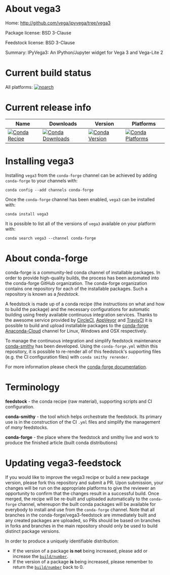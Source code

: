 About vega3
===========

Home: http://github.com/vega/ipyvega/tree/vega3

Package license: BSD 3-Clause

Feedstock license: BSD 3-Clause

Summary: IPyVega3: An IPython/Jupyter widget for Vega 3 and Vega-Lite 2



Current build status
====================

All platforms:
[![noarch](https://img.shields.io/circleci/project/github/conda-forge/vega3-feedstock/master.svg?label=noarch)](https://circleci.com/gh/conda-forge/vega3-feedstock)

Current release info
====================

| Name | Downloads | Version | Platforms |
| --- | --- | --- | --- |
| [![Conda Recipe](https://img.shields.io/badge/recipe-vega3-green.svg)](https://anaconda.org/conda-forge/vega3) | [![Conda Downloads](https://img.shields.io/conda/dn/conda-forge/vega3.svg)](https://anaconda.org/conda-forge/vega3) | [![Conda Version](https://img.shields.io/conda/vn/conda-forge/vega3.svg)](https://anaconda.org/conda-forge/vega3) | [![Conda Platforms](https://img.shields.io/conda/pn/conda-forge/vega3.svg)](https://anaconda.org/conda-forge/vega3) |

Installing vega3
================

Installing `vega3` from the `conda-forge` channel can be achieved by adding `conda-forge` to your channels with:

```
conda config --add channels conda-forge
```

Once the `conda-forge` channel has been enabled, `vega3` can be installed with:

```
conda install vega3
```

It is possible to list all of the versions of `vega3` available on your platform with:

```
conda search vega3 --channel conda-forge
```


About conda-forge
=================

conda-forge is a community-led conda channel of installable packages.
In order to provide high-quality builds, the process has been automated into the
conda-forge GitHub organization. The conda-forge organization contains one repository
for each of the installable packages. Such a repository is known as a *feedstock*.

A feedstock is made up of a conda recipe (the instructions on what and how to build
the package) and the necessary configurations for automatic building using freely
available continuous integration services. Thanks to the awesome service provided by
[CircleCI](https://circleci.com/), [AppVeyor](http://www.appveyor.com/)
and [TravisCI](https://travis-ci.org/) it is possible to build and upload installable
packages to the [conda-forge](https://anaconda.org/conda-forge)
[Anaconda-Cloud](http://docs.anaconda.org/) channel for Linux, Windows and OSX respectively.

To manage the continuous integration and simplify feedstock maintenance
[conda-smithy](http://github.com/conda-forge/conda-smithy) has been developed.
Using the ``conda-forge.yml`` within this repository, it is possible to re-render all of
this feedstock's supporting files (e.g. the CI configuration files) with ``conda smithy rerender``.

For more information please check the [conda-forge documentation](https://conda-forge.org/docs/).

Terminology
===========

**feedstock** - the conda recipe (raw material), supporting scripts and CI configuration.

**conda-smithy** - the tool which helps orchestrate the feedstock.
                   Its primary use is in the construction of the CI ``.yml`` files
                   and simplify the management of *many* feedstocks.

**conda-forge** - the place where the feedstock and smithy live and work to
                  produce the finished article (built conda distributions)


Updating vega3-feedstock
========================

If you would like to improve the vega3 recipe or build a new
package version, please fork this repository and submit a PR. Upon submission,
your changes will be run on the appropriate platforms to give the reviewer an
opportunity to confirm that the changes result in a successful build. Once
merged, the recipe will be re-built and uploaded automatically to the
`conda-forge` channel, whereupon the built conda packages will be available for
everybody to install and use from the `conda-forge` channel.
Note that all branches in the conda-forge/vega3-feedstock are
immediately built and any created packages are uploaded, so PRs should be based
on branches in forks and branches in the main repository should only be used to
build distinct package versions.

In order to produce a uniquely identifiable distribution:
 * If the version of a package **is not** being increased, please add or increase
   the [``build/number``](http://conda.pydata.org/docs/building/meta-yaml.html#build-number-and-string).
 * If the version of a package **is** being increased, please remember to return
   the [``build/number``](http://conda.pydata.org/docs/building/meta-yaml.html#build-number-and-string)
   back to 0.
